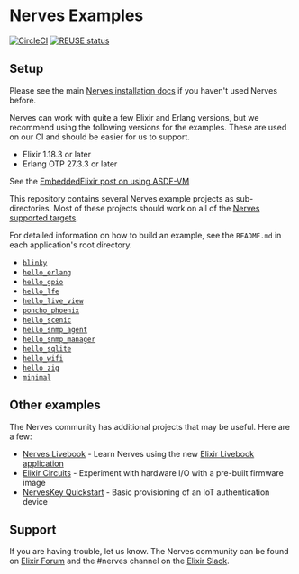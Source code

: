 # Nerves Examples

[![CircleCI](https://dl.circleci.com/status-badge/img/gh/nerves-project/nerves_examples/tree/main.svg?style=svg)](https://dl.circleci.com/status-badge/redirect/gh/nerves-project/nerves_examples/tree/main)
[![REUSE status](https://api.reuse.software/badge/github.com/nerves-project/nerves_examples)](https://api.reuse.software/info/github.com/nerves-project/nerves_examples)

## Setup

Please see the main [Nerves installation
docs](https://hexdocs.pm/nerves/installation.html) if you haven't used Nerves
before.

Nerves can work with quite a few Elixir and Erlang versions, but we recommend
using the following versions for the examples. These are used on our CI and
should be easier for us to support.

* Elixir 1.18.3 or later
* Erlang OTP 27.3.3 or later

See the [EmbeddedElixir post on using
ASDF-VM](https://embedded-elixir.com/post/2017-05-23-using-asdf-vm/)

This repository contains several Nerves example projects as sub-directories.
Most of these projects should work on all of the [Nerves supported
targets](https://hexdocs.pm/nerves/targets.html).

For detailed information on how to build an example, see the `README.md` in each
application's root directory.

* [`blinky`](https://github.com/nerves-project/nerves-examples/blob/main/blinky/README.md)
* [`hello_erlang`](https://github.com/nerves-project/nerves-examples/blob/main/hello_erlang/README.md)
* [`hello_gpio`](https://github.com/nerves-project/nerves-examples/blob/main/hello_gpio/README.md)
* [`hello_lfe`](https://github.com/nerves-project/nerves-examples/blob/main/hello_lfe/README.md)
* [`hello_live_view`](https://github.com/nerves-project/nerves-examples/blob/main/hello_live_view/README.md)
* [`poncho_phoenix`](https://github.com/nerves-project/nerves-examples/blob/main/poncho_phoenix/README.md)
* [`hello_scenic`](https://github.com/nerves-project/nerves-examples/blob/main/hello_scenic/README.md)
* [`hello_snmp_agent`](https://github.com/nerves-project/nerves-examples/blob/main/hello_snmp_agent/README.md)
* [`hello_snmp_manager`](https://github.com/nerves-project/nerves-examples/blob/main/hello_snmp_manager/README.md)
* [`hello_sqlite`](https://github.com/nerves-project/nerves-examples/blob/main/hello_sqlite/README.md)
* [`hello_wifi`](https://github.com/nerves-project/nerves-examples/blob/main/hello_wifi/README.md)
* [`hello_zig`](https://github.com/nerves-project/nerves-examples/blob/main/hello_zig/README.md)
* [`minimal`](https://github.com/nerves-project/nerves-examples/blob/main/minimal/README.md)

## Other examples

The Nerves community has additional projects that may be useful. Here are a few:

* [Nerves Livebook](https://github.com/fhunleth/nerves_livebook) -
  Learn Nerves using the new [Elixir Livebook application](https://github.com/elixir-nx/livebook)
* [Elixir Circuits](https://github.com/elixir-circuits/circuits_quickstart) -
  Experiment with hardware I/O with a pre-built firmware image
* [NervesKey Quickstart](https://github.com/nerves-hub/nerves_key_quickstart) -
  Basic provisioning of an IoT authentication device

## Support

If you are having trouble, let us know. The Nerves community can be found on
[Elixir Forum](https://elixirforum.com/c/nerves-forum) and the #nerves channel
on the [Elixir Slack](https://elixir-slackin.herokuapp.com/).
